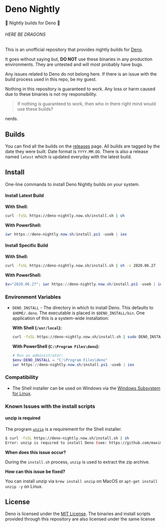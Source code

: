 # Deno Nightly

🌙 Nightly builds for Deno 🦕

###### HERE BE DRAGONS

This is an unofficial repository that provides nightly builds for [Deno](https://deno.land/).

It goes without saying but, **DO NOT** use these binaries in any production environments. They are untested and will most probably have bugs.

Any issues related to Deno do not belong here. If there is an issue with the build process used in this repo, be my guest.

Nothing in this repository is guaranteed to work. Any loss or harm caused due to these binaries is not my responsibility.

> If nothing is guaranteed to work, then who in there right mind would use these builds?

nerds.

## Builds

You can find all the builds on the [releases](https://github.com/maximousblk/deno_nightly/releases) page. All builds are tagged by the date they were built. Date format is `YYYY.MM.DD`. There is also a release named `latest` which is updated everyday with the latest build.

## Install

One-line commands to install Deno Nightly builds on your system.

#### Install Latest Build

**With Shell:**

```sh
curl -fsSL https://deno-nightly.now.sh/install.sh | sh
```

**With PowerShell:**

```powershell
iwr https://deno-nightly.now.sh/install.ps1 -useb | iex
```

#### Install Specific Build

**With Shell:**

```sh
curl -fsSL https://deno-nightly.now.sh/install.sh | sh -s 2020.06.27
```

**With PowerShell:**

```powershell
$v="2020.06.27"; iwr https://deno-nightly.now.sh/install.ps1 -useb | iex
```


### Environment Variables

- `DENO_INSTALL` - The directory in which to install Deno. This defaults to
  `$HOME/.deno`. The executable is placed in `$DENO_INSTALL/bin`. One
  application of this is a system-wide installation:

  **With Shell (`/usr/local`):**

  ```sh
  curl -fsSL https://deno-nightly.now.sh/install.sh | sudo DENO_INSTALL=/usr/local sh
  ```

  **With PowerShell (`C:\Program Files\deno`):**

  ```powershell
  # Run as administrator:
  $env:DENO_INSTALL = "C:\Program Files\deno"
  iwr https://deno-nightly.now.sh/install.ps1 -useb | iex
  ```

### Compatibility

- The Shell installer can be used on Windows via the [Windows Subsystem for Linux](https://docs.microsoft.com/en-us/windows/wsl/about).

### Known Issues with the install scripts

#### unzip is required

The program [`unzip`](https://linux.die.net/man/1/unzip) is a requirement for the Shell installer.

```sh
$ curl -fsSL https://deno-nightly.now.sh/install.sh | sh
Error: unzip is required to install Deno (see: https://github.com/maximousblk/deno_nightly#unzip-is-required).
```

**When does this issue occur?**

During the `install.sh` process, `unzip` is used to extract the zip archive.

**How can this issue be fixed?**

You can install unzip via `brew install unzip` on MacOS or `apt-get install unzip -y` on Linux.

## License

Deno is licensed under the [MIT License](https://github.com/denoland/deno/blob/master/LICENSE). The binaries and install scripts provided through this repository are also licensed under the same license

